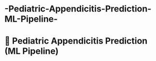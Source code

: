 # -Pediatric-Appendicitis-Prediction-ML-Pipeline-
# 🧠 Pediatric Appendicitis Prediction (ML Pipeline)
